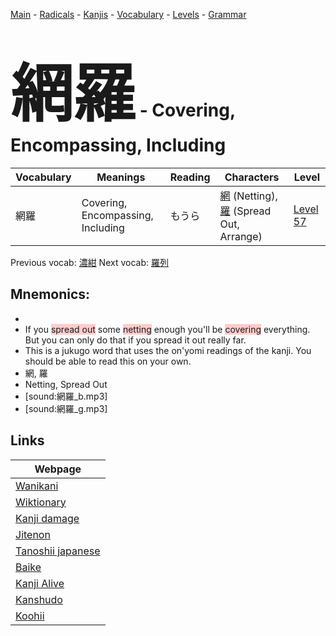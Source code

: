 <style> bigfont {font-size: 100px}</style>
[Main](../README.md) -
[Radicals](../radicals.md) -
[Kanjis](../kanjis.md) -
[Vocabulary](../vocabulary.md) -
[Levels](../levels.md) -
[Grammar](../grammar.md)
# <bigfont> 網羅</bigfont> - Covering, Encompassing, Including 

| Vocabulary | Meanings | Reading | Characters | Level |
| --- | --- | --- | --- | --- |
| 網羅 | Covering, Encompassing, Including | もうら |  [網](../kanjis/網.md) (Netting), [羅](../kanjis/羅.md) (Spread Out, Arrange) | [Level 57](../levels/wk_level57.md) |

Previous vocab: [濃紺](濃紺.md) Next vocab: [羅列](羅列.md) 

## Mnemonics:

* 
* If you <span style="background-color:#ffcccb"> spread out</span> some <span style="background-color:#ffcccb"> netting</span> enough you'll be <span style="background-color:#ffcccb"> covering</span> everything. But you can only do that if you spread it out really far.
* This is a jukugo word that uses the on'yomi readings of the kanji. You should be able to read this on your own.
* 網, 羅
* Netting, Spread Out
* [sound:網羅_b.mp3]
* [sound:網羅_g.mp3]


## Links 

| Webpage |
| --- |
| [Wanikani          ](https://www.wanikani.com/kanji/網羅) |
| [Wiktionary        ](https://en.wiktionary.org/wiki/網羅) |
| [Kanji damage      ](http://www.kanjidamage.com/kanji/search?utf8=✓&q=網羅) |
| [Jitenon           ](https://jitenon.com/kanji/網羅) |
| [Tanoshii japanese ](https://www.tanoshiijapanese.com/dictionary/kanji.cfm?k=網羅) |
| [Baike             ](https://baike.baidu.com/item/網羅) |
| [Kanji Alive       ](https://app.kanjialive.com/網羅) |
| [Kanshudo          ](https://www.kanshudo.com/searchmn?q=網羅) |
| [Koohii            ](https://kanji.koohii.com/study/kanji/網羅) |
